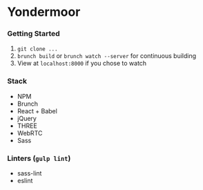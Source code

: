 # Yondermoor

### Getting Started

1. `git clone ...`
2. `brunch build` or `brunch watch --server` for continuous building
3. View at `localhost:8000` if you chose to watch

### Stack

* NPM
* Brunch
* React + Babel
* jQuery
* THREE
* WebRTC
* Sass

### Linters (`gulp lint`)

* sass-lint
* eslint